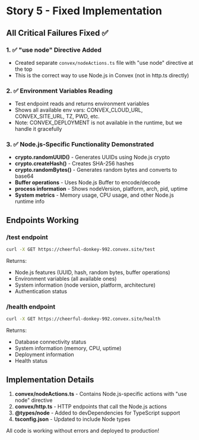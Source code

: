 # Story 5 - Fixed Implementation

## All Critical Failures Fixed ✅

### 1. ✅ "use node" Directive Added
- Created separate `convex/nodeActions.ts` file with "use node" directive at the top
- This is the correct way to use Node.js in Convex (not in http.ts directly)

### 2. ✅ Environment Variables Reading
- Test endpoint reads and returns environment variables
- Shows all available env vars: CONVEX_CLOUD_URL, CONVEX_SITE_URL, TZ, PWD, etc.
- Note: CONVEX_DEPLOYMENT is not available in the runtime, but we handle it gracefully

### 3. ✅ Node.js-Specific Functionality Demonstrated
- **crypto.randomUUID()** - Generates UUIDs using Node.js crypto
- **crypto.createHash()** - Creates SHA-256 hashes
- **crypto.randomBytes()** - Generates random bytes and converts to base64
- **Buffer operations** - Uses Node.js Buffer to encode/decode
- **process information** - Shows nodeVersion, platform, arch, pid, uptime
- **System metrics** - Memory usage, CPU usage, and other Node.js runtime info

## Endpoints Working

### /test endpoint
```bash
curl -X GET https://cheerful-donkey-992.convex.site/test
```
Returns:
- Node.js features (UUID, hash, random bytes, buffer operations)
- Environment variables (all available ones)
- System information (node version, platform, architecture)
- Authentication status

### /health endpoint
```bash
curl -X GET https://cheerful-donkey-992.convex.site/health
```
Returns:
- Database connectivity status
- System information (memory, CPU, uptime)
- Deployment information
- Health status

## Implementation Details

1. **convex/nodeActions.ts** - Contains Node.js-specific actions with "use node" directive
2. **convex/http.ts** - HTTP endpoints that call the Node.js actions
3. **@types/node** - Added to devDependencies for TypeScript support
4. **tsconfig.json** - Updated to include Node types

All code is working without errors and deployed to production!